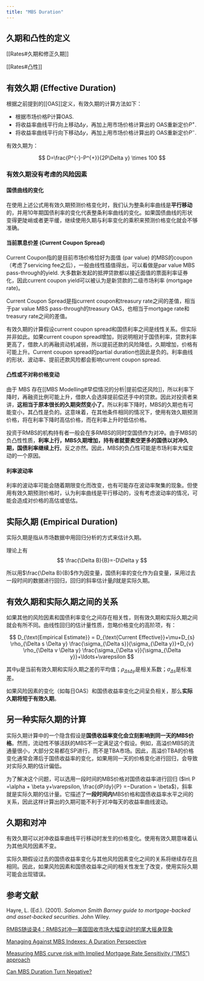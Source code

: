 ```yaml
---
title: "MBS Duration"
---
```


## 久期和凸性的定义

[[Rates#久期和修正久期]]

[[Rates#凸性]]


## 有效久期 (Effective Duration)

根据之前提到的[[OAS]]定义，有效久期的计算方法如下：

- 根据市场价格P计算OAS.
- 将收益率曲线平行向上移动$\Delta y$，再加上用市场价格计算出的 OAS重新定价$P^{+}$.
- 将收益率曲线平行向下移动$\Delta y$，再加上用市场价格计算出的 OAS重新定价$P^{-}$.


有效久期为：

$$
D=\frac{P^{-}-P^{+}}{2P\Delta y} \times 100
$$


### 有效久期没有考虑的风险因素

#### 国债曲线的变化

在使用上述公式用有效久期预测价格变化时，我们认为整条利率曲线是**平行移动**的，并用10年期国债利率的变化代表整条利率曲线的变化。如果国债曲线的形状变得更陡峭或者更平缓，继续使用久期与利率变化的乘积来预测价格变化就会不够准确。

#### 当前票息价差 (Current Coupon Spread)

Current Coupon指的是目前市场价格恰好为面值 (par value) 的MBS的coupon（考虑了servicing fee之后），一般由线性插值得出，可以看做是par value MBS pass-through的yield. 大多数新发起的抵押贷款都以接近面值的票面利率证券化，因此current coupon yield可以被认为是新贷款的二级市场利率 (mortgage rate)。

Current Coupon Spread是指current coupon和treasury rate之间的差值，相当于par value MBS pass-through的treasury OAS，也相当于mortgage rate和treasury rate之间的差值。

有效久期的计算假设current coupon spread和国债利率之间是线性关系。但实际并非如此。如果current coupon spread增加，则说明相对于国债利率，贷款利率更高了，借款人的再融资动机减弱，所以提前还款的风险降低，久期增加，价格有可能上升。Current coupon spread的partial duration也因此是负的。利率曲线的形状、波动率、提前还款风险都会影响current coupon spread.


#### 凸性或不对称价格变动

由于 MBS 存在[[MBS Modelling#早偿情况的分析|提前偿还风险]]，所以利率下降时，再融资比例可能上升，借款人会选择提前偿还手中的贷款。因此对投资者来讲，**这相当于原本很长的久期突然变小了**。所以利率下降时，MBS的久期也有可能变小，其凸性是负的。这意味着，在其他条件相同的情况下，使用有效久期预测价格，将在利率下降时高估价格，而在利率上升时低估价格。

投资于RMBS的机构持有者一般会在多RMBS的同时空国债作为对冲。由于MBS的负凸性性质，**利率上行，MBS久期增加，持有者就要卖空更多的国债以对冲久期，国债利率继续上行**。反之亦然。因此，MBS的负凸性可能是市场利率大幅变动的一个原因。



#### 利率波动率

利率的波动率可能会随着期限变化而改变，也有可能存在波动率聚集的现象。但使用有效久期预测价格时，认为利率曲线是平行移动的，没有考虑波动率的情况，可能会造成对价格的高估或低估。

## 实际久期 (Empirical Duration)

实际久期是指从市场数据中用回归分析的方式来估计久期。

理论上有
$$
\frac{\Delta B}{B}=-D\Delta y
$$

所以用$\frac{\Delta B}{B}$作为因变量，国债利率的变化作为自变量，采用过去一段时间的数据进行回归，回归的斜率估计量$\beta$就是实际久期。

## 有效久期和实际久期之间的关系

如果其他的风险因素和国债利率变化之间存在相关性，则有效久期和实际久期之间就会有所不同。由线性回归的估计量性质，忽略价格变化的高阶项，有：

$$
D_{\text{Empirical Estimate}} = D_{\text{Current Effective}}+\mu+D_{s} \rho_{\Delta s \Delta y} \frac{\sigma_{\Delta s}}{\sigma_{\Delta y}}+D_{v} \rho_{\Delta v \Delta y} \frac{\sigma_{\Delta v}}{\sigma_{\Delta y}}+\ldots+\varepsilon
$$

其中$\mu$是当前有效久期和实际久期之差的平均值；$\rho_{\Delta s \Delta y}$是相关系数；$\sigma_{\Delta s}$是标准差。

如果风险因素的变化（如每日OAS）和国债收益率变化之间呈负相关，那么**实际久期将短于有效久期**。

## 另一种实际久期的计算

实际久期计算中的一个隐含假设是**国债收益率变化会立刻影响到同一天的MBS价格**。然而，流动性不够活跃的MBS不一定满足这个假设。例如，高溢价MBS的流通量很小，大部分交易都在SP进行，而不是TBA市场。因此，高溢价TBA的价格变化通常会滞后于国债收益率的变化，如果用同一天的价格变化进行回归，会导致对实际久期的估计偏低。

为了解决这个问题，可以选用一段时间的MBS价格对国债收益率进行回归 ($ln\ P =\alpha + \beta y+\varepsilon, \frac{dP/dy}{P} =−Duration = \beta$)，斜率就是实际久期的估计量。它描述了**一段时间内**MBS价格和国债收益率水平之间的关系，因此这样计算出的久期可能不利于对冲每天的收益率曲线波动。

## 久期和对冲

有效久期可以对冲收益率曲线平行移动时发生的价格变化。使用有效久期意味着认为其他风险因素不变。

实际久期假设过去的国债收益率变化与其他风险因素变化之间的关系将继续存在且相同。因此，如果风险因素和国债收益率之间的相关性发生了改变，使用实际久期可能会出现错误。







## 参考文献


Hayre, L. (Ed.). (2001). _Salomon Smith Barney guide to mortgage-backed and asset-backed securities_. John Wiley.

[RMBS随谈录4：RMBS对冲—美国固收市场大幅变动时的尾大摇身现象](https://mp.weixin.qq.com/s/QPGKf8RZiQNxkkNQoj3Rlg)

[Managing Against MBS Indexes: A Duration Perspective](https://www.msci.com/www/blog-posts/managing-against-mbs-indexes-a/02667007821)

[Measuring MBS curve risk with Implied Mortgage Rate Sensitivity (“IMS”) approach](https://research-doc.credit-suisse.com/docView?language=ENG&format=PDF&source_id=csplusresearchcp&document_id=1041260871&serialid=0MH9veO3E0x5Z%2B76qli7rYOAyJDVt7fLdbi2VSkop%2FA%3D&cspId=null)

[Can MBS Duration Turn Negative?](https://www.msci.com/www/blog-posts/can-mbs-duration-turn-negative/02108224451)
